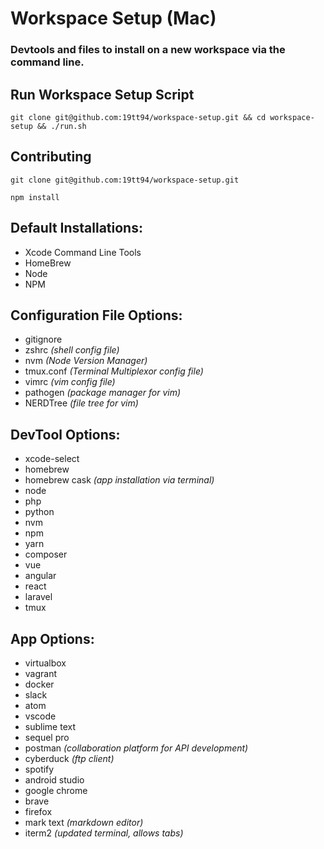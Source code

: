 # Workspace Setup (Mac)

### Devtools and files to install on a new workspace via the command line.

## Run Workspace Setup Script
```
git clone git@github.com:19tt94/workspace-setup.git && cd workspace-setup && ./run.sh
```

## Contributing
```
git clone git@github.com:19tt94/workspace-setup.git

npm install
```
## Default Installations:
* Xcode Command Line Tools
* HomeBrew
* Node
* NPM

## Configuration File Options:
* gitignore
* zshrc *(shell config file)*
* nvm *(Node Version Manager)*
* tmux.conf *(Terminal Multiplexor config file)*
* vimrc *(vim config file)*
* pathogen *(package manager for vim)*
* NERDTree *(file tree for vim)*

## DevTool Options:
* xcode-select
* homebrew
* homebrew cask *(app installation via terminal)*
* node
* php
* python
* nvm
* npm
* yarn
* composer
* vue
* angular
* react
* laravel
* tmux

## App Options:
* virtualbox
* vagrant
* docker
* slack
* atom
* vscode
* sublime text
* sequel pro
* postman *(collaboration platform for API development)*
* cyberduck *(ftp client)*
* spotify
* android studio
* google chrome
* brave
* firefox
* mark text *(markdown editor)*
* iterm2 *(updated terminal, allows tabs)*
